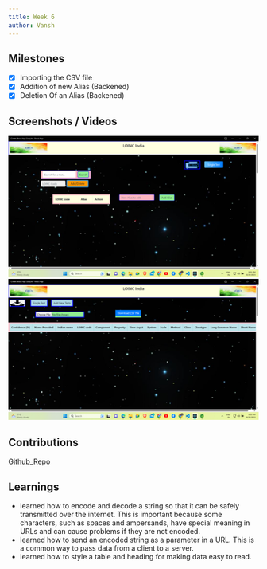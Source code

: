```yaml
---
title: Week 6
author: Vansh
---
```


## Milestones

- [x] Importing the CSV file
- [x] Addition of new Alias (Backened)
- [x] Deletion Of an Alias (Backened)

## Screenshots / Videos

![Searing page for LOINC test](.\assets\image7.png)
![File import and exporting feature](.\assets\image8.png)

## Contributions

[Github_Repo](https://github.com/kiranma72/loinc-india/commit/fc90bf940fc5ce635081e70c0e1de0a8159ea79a)

## Learnings

- learned how to encode and decode a string so that it can be safely transmitted over the internet. This is important because some characters, such as spaces and ampersands, have special meaning in URLs and can cause problems if they are not encoded.
- learned how to send an encoded string as a parameter in a URL. This is a common way to pass data from a client to a server.
- learned how to style a table and heading for making data easy to read.
